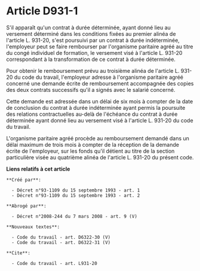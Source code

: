 # Article D931-1

S'il apparaît qu'un contrat à durée déterminée, ayant donné lieu au versement déterminé dans les conditions fixées au premier
alinéa de l'article L. 931-20, s'est poursuivi par un contrat à durée indéterminée, l'employeur peut se faire rembourser par
l'organisme paritaire agréé au titre du congé individuel de formation, le versement visé à l'article L. 931-20 correspondant
à la transformation de ce contrat à durée déterminée.

Pour obtenir le remboursement prévu au troisième alinéa de l'article L. 931-20 du code du travail, l'employeur adresse à
l'organisme paritaire agréé concerné une demande écrite de remboursement accompagnée des copies des deux contrats successifs
qu'il a signés avec le salarié concerné.

Cette demande est adressée dans un délai de six mois à compter de la date de conclusion du contrat à durée indéterminée ayant
permis la poursuite des relations contractuelles au-delà de l'échéance du contrat à durée déterminée ayant donné lieu au
versement visé à l'article L. 931-20 du code du travail.

L'organisme paritaire agréé procède au remboursement demandé dans un délai maximum de trois mois à compter de la réception de
la demande écrite de l'employeur, sur les fonds qu'il détient au titre de la section particulière visée au quatrième alinéa
de l'article L. 931-20 du présent code.

**Liens relatifs à cet article**

	**Créé par**:

	  - Décret n°93-1109 du 15 septembre 1993 - art. 1
	  - Décret n°93-1109 du 15 septembre 1993 - art. 2

	**Abrogé par**:

	  - Décret n°2008-244 du 7 mars 2008 - art. 9 (V)

	**Nouveaux textes**:

	  - Code du travail - art. D6322-30 (V)
	  - Code du travail - art. D6322-31 (V)

	**Cite**:

	  - Code du travail - art. L931-20
